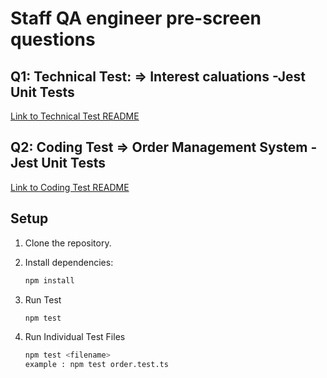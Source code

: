 # Staff QA engineer pre-screen questions

## Q1: Technical Test:  => Interest caluations -Jest Unit Tests

[Link to Technical Test README](/docs/TechnicalTest.md)

## Q2: Coding Test  =>  Order Management System - Jest Unit Tests

[Link to Coding Test README](/docs/CodingTest.md)

## Setup

1. Clone the repository.
2. Install dependencies:

   ```bash
   npm install
3. Run Test

    ```bash
    npm test
4. Run Individual Test Files

    ```bash
    npm test <filename>
    example : npm test order.test.ts

